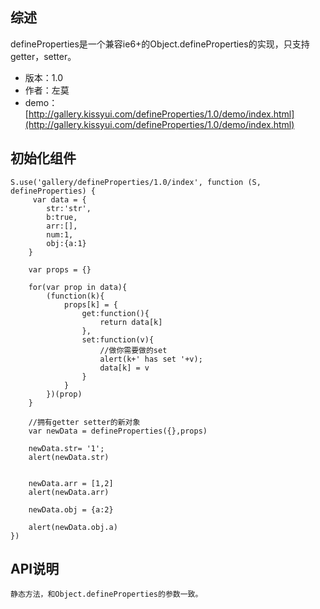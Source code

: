 ## 综述

defineProperties是一个兼容ie6+的Object.defineProperties的实现，只支持getter，setter。

* 版本：1.0
* 作者：左莫
* demo：[http://gallery.kissyui.com/defineProperties/1.0/demo/index.html](http://gallery.kissyui.com/defineProperties/1.0/demo/index.html)

## 初始化组件

    S.use('gallery/defineProperties/1.0/index', function (S, defineProperties) {
         var data = {
            str:'str',
            b:true,
            arr:[],
            num:1,
            obj:{a:1}
        }

        var props = {}

        for(var prop in data){
            (function(k){
                props[k] = {
                    get:function(){
                        return data[k]
                    },
                    set:function(v){
                        //做你需要做的set
                        alert(k+' has set '+v);
                        data[k] = v
                    }
                }
            })(prop)
        }

        //拥有getter setter的新对象
        var newData = defineProperties({},props)

        newData.str= '1';
        alert(newData.str)


        newData.arr = [1,2]
        alert(newData.arr)

        newData.obj = {a:2}

        alert(newData.obj.a)
    })

## API说明

	静态方法，和Object.defineProperties的参数一致。
